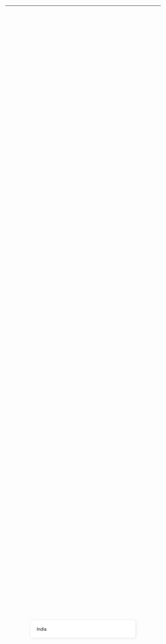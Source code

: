 [type]: map-bg
[center]: [15,48]
[zoom]: 1 
[layers]: [{"type":"Tile","properties":{"id":"osm","title":"OpenStreetMap"},"visible":true,"source":{"type":"OSM"}}]
[id]: main-map
[style]: width:100%;height:100%;

---
[step]: [20.5937,78.9629,5]

<div style="display: flex; width: 100%; height: 100vh; background:transparent;align-items:center;justify-content: center;">
    <div style="padding: 20px; border-radius: 8px; max-width; 600px; min-width: 300px;background: white;height: auto; box-shadow: 1px 1px 7px #80808038;">
        India
    </div>
</div>

---
[step]: [39.218015,-101.886808,5]

<div style="display: flex; width: 100%; height: 100vh; background:transparent;align-items:center;justify-content: center;">
    <div style="padding: 20px; border-radius: 8px; max-width; 600px; min-width: 300px;background: white;height: auto; box-shadow: 1px 1px 7px #80808038;">
        USA
    </div>
</div>

---
[step]: [47.5162,14.5501,5]

<div style="display: flex; width: 100%; height: 100vh; background:transparent;align-items:center;justify-content: center;">
    <div style="padding: 20px; border-radius: 8px; max-width; 600px; min-width: 300px;background: white;height: auto; box-shadow: 1px 1px 7px #80808038;">
        Austria
    </div>
</div>